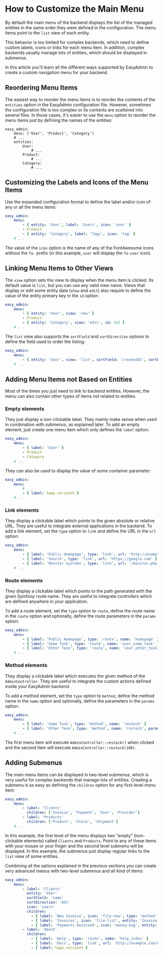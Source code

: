 How to Customize the Main Menu
==============================

By default the main menu of the backend displays the list of the managed
entities in the same order they were defined in the configuration. The menu
items point to the `list` view of each entity.

This behavior is too limited for complex backends, which need to define custom
labels, icons or links for each menu item. In addition, complex backends usually
manage lots of entities, which should be displayed in submenus.

In this article you'll learn all the different ways supported by EasyAdmin to
create a custom navigation menu for your backend.

Reordering Menu Items
---------------------

The easiest way to reorder the menu items is to reorder the contents of the
`entities` option in the EasyAdmin configuration file. However, sometimes the
configuration file is too complex or its contents are scattered into several
files. In those cases, it's easier to use the `menu` option to reorder the menu
items just by defining the names of the entities:

```
easy_admin:
    menu: ['User', 'Product', 'Category']
    # ...
    entities:
        User:
            # ...
        Product:
            # ...
        Category:
            # ...
```

Customizing the Labels and Icons of the Menu Items
--------------------------------------------------

Use the expanded configuration format to define the label and/or icon of any or
all the menu items:

```yaml
easy_admin:
    menu:
        - { entity: 'User', label: 'Users', icon: 'user' }
        - Product
        - { entity: 'Category', label: 'Tags', icon: 'tag' }
    # ...
```

The value of the `icon` option is the name of any of the FontAwesome icons
without the `fa-` prefix (in this example, `user` will display the `fa-user` icon).

Linking Menu Items to Other Views
---------------------------------

The `view` option sets the view to display when the menu item is clicked. Its
default value is `list`, but you can use any valid view name. Views that display
or edit some entity data (`show` and `edit`) also require to define the value of
the entity primary key in the `id` option:

```yaml
easy_admin:
    menu:
        - { entity: 'User', view: 'new' }
        - Product
        - { entity: 'Category', view: 'edit', id: 341 }
    # ...
```

The `list` view also supports the `sortField` and `sortDirection` options to
define the field used to order the listing:

```yaml
easy_admin:
    menu:
        - { entity: 'User', view: 'list', sortField: 'createdAt', sortDirection: 'DESC' }
    # ...
```

Adding Menu Items not Based on Entities
---------------------------------------

Most of the times you just need to link to backend entities. However, the menu
can also contain other types of items not related to entities.

### Empty elements

They just display a non-clickable label. They mainly make sense when used in
combination with submenus, as explained later. To add an empty element, just
create one menu item which only defines the `label` option:

```yaml
easy_admin:
    menu:
        - { label: 'User' }
        - Product
        - Category
    # ...
```

They can also be used to display the value of some container parameter:

```yaml
easy_admin:
    menu:
        # ...
        - { label: %app.version% }
    # ...
```

### Link elements

They display a clickable label which points to the given absolute or relative
URL. They are useful to integrate external applications in the backend. To add
a link element, set the `type` option to `link` and define the URL in the `url`
option:

```yaml
easy_admin:
    menu:
        - { label: 'Public Homepage', type: 'link', url: 'http://example.com' }
        - { label: 'Search', type: 'link', url: 'https://google.com' }
        - { label: 'Monitor Systems', type: 'link', url: '/monitor.php' }
    # ...
```

### Route elements

They display a clickable label which points to the path generated with the given
Symfony route name. They are useful to integrate controllers which are defined
anywhere in your application.

To add a route element, set the `type` option to `route`, define the route name
in the `route` option and optionally, define the route parameters in the
`params` option:

```yaml
easy_admin:
    menu:
        - { label: 'Public Homepage', type: 'route', name: 'homepage' }
        - { label: 'Some Task', type: 'route', name: 'user_some_task' }
        - { label: 'Other Task', type: 'route', name: 'user_other_task', params: { max: 7 } }
    # ...
```

### Method elements

They display a clickable label which executes the given method of the
`AdminController`. They are useful to integrate the custom actions defined
inside your EasyAdmin backend.

To add a method element, set the `type` option to `method`, define the method
name in the `name` option and optionally, define the parameters in the `params`
option:

```yaml
easy_admin:
    menu:
        - { label: 'Some Task', type: 'method', name: 'restock' }
        - { label: 'Other Task', type: 'method', name: 'restock', params: { amount: 100 } }
    # ...
```

The first menu item will execute `AdminController::restock()` when clicked and
the second item will execute `AdminController::restock(100)`.

Adding Submenus
---------------

The main menu items can be displayed in two-level submenus, which is very useful
for complex backends that manage lots of entities. Creating a submenu is as
easy as defining the `children` option for any first-level menu item:

```yaml
easy_admin:
    menu:
        - label: 'Clients'
          children: ['Invoice', 'Payment', 'User', 'Provider']
        - label: 'Products'
          children: ['Product', 'Stock', 'Shipment']
    # ...
```

In this example, the first level of the menu displays two "empty" (non-clickable
elements) called `Clients` and `Products`. Point to any of these items with your
mouse or your finger and the second level submenu will be displayed. In this
example, the submenus just display regular links to the `list` view of some
entities.

Combining all the options explained in the previous sections you can create very
advanced menus with two-level submenus and all kind of items:

```yaml
easy_admin:
    menu:
        - label: 'Clients'
          entity: 'User'
          sortField: 'name'
          sortDirection: 'ASC'
          icon: 'users'
          children:
            - { label: 'New Invoice', icon: 'file-new', type: 'method', name: 'createInvoice' }
            - { label: 'Invoices', icon: 'file-list', entity: 'Invoice' }
            - { label: 'Payments Received', icon: 'money-bag', entity: 'Payment', sortField: 'paidAt' }
        - label: 'About'
          children:
            - { label: 'Help', type: 'route', name: 'help_index' }
            - { label: 'Docs', type: 'link', url: 'http://example.com/external-docs' }
            - { label: %app.version% }
```
